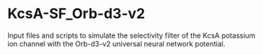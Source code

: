 # KcsA-SF_Orb-d3-v2
Input files and scripts to simulate the selectivity filter of the KcsA potassium ion channel with the Orb-d3-v2 universal neural network potential.
